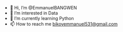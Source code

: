 - 👋 Hi, I’m @EmmanuelBANGWEN
- 👀 I’m interested in Data
- 🌱 I’m currently learning Python
- 📫 How to reach me bikoyemmanuel531@gmail.com

<!---
EmmanuelBANGWEN/EmmanuelBANGWEN is a ✨ special ✨ repository because its `README.md` (this file) appears on your GitHub profile.
You can click the Preview link to take a look at your changes.
--->
